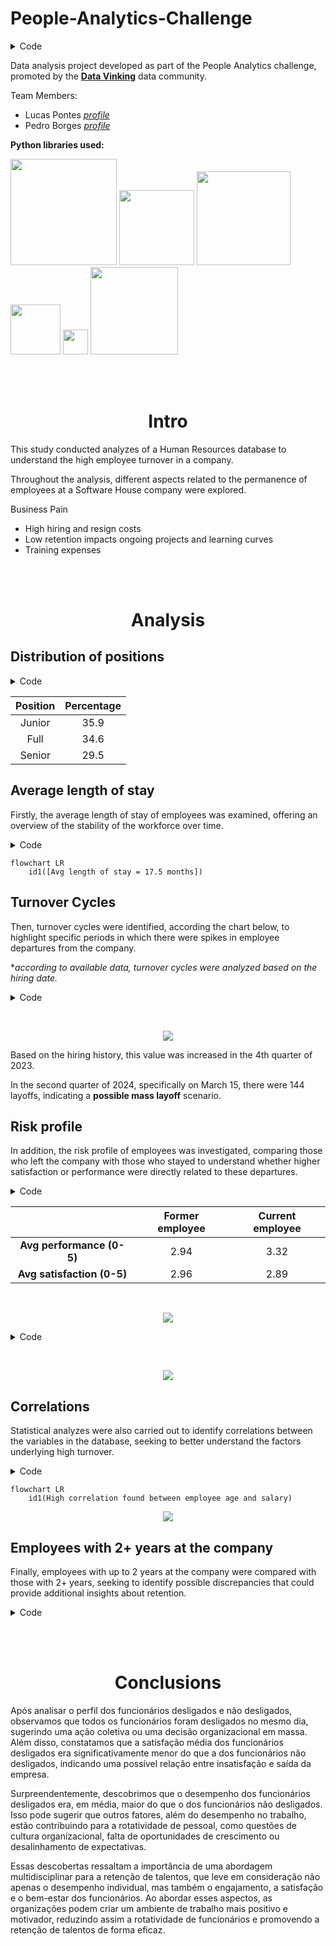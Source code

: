 # People-Analytics-Challenge

<details>
  <summary>Code</summary>
  
```
code
```
</details>


Data analysis project developed as part of the People Analytics challenge, promoted by the **[Data Vinking](https://www.dataviking.com.br/)** data community.

Team Members:
- Lucas Pontes *[profile](https://www.linkedin.com/in/lucasdpontes/)*
- Pedro Borges *[profile](https://www.linkedin.com/in/pedrogborges/)*

**Python libraries used:**

<img src="https://github.com/lucas-dpontes/People-Analytics-Challenge/blob/main/logo-matplotlib.png" width=170> <img src="https://github.com/lucas-dpontes/People-Analytics-Challenge/blob/main/numpy-logo.png" width=120> <img src="https://github.com/lucas-dpontes/People-Analytics-Challenge/blob/main/pandas-logo.png" width=150> <img src="https://github.com/lucas-dpontes/People-Analytics-Challenge/blob/main/logo-google-collab.png" width=80> <img src="https://github.com/lucas-dpontes/People-Analytics-Challenge/blob/main/seaborn-logo.png" width=40> <img src="https://github.com/lucas-dpontes/People-Analytics-Challenge/blob/main/plotly-logo.png" width=140>

<br><br><h1 align="center">Intro</h1>

This study conducted analyzes of a Human Resources database to understand the high employee turnover in a company.

Throughout the analysis, different aspects related to the permanence of employees at a Software House company were explored.

Business Pain
- High hiring and resign costs
- Low retention impacts ongoing projects and learning curves
- Training expenses

<br><br><h1 align="center">Analysis</h1>

## Distribution of positions

<details>
  <summary>Code</summary>
  
```
count = df.Nivel_Cargo.value_counts()
perc = df.Nivel_Cargo.value_counts(normalize=True)
pd.concat([count,perc], axis=1, keys=['Valor', 'Percentagem'])
```
</details>

| Position | Percentage |
|:-:|:-:|
| Junior | 35.9  |
| Full | 34.6  |
| Senior | 29.5  |


## Average length of stay

Firstly, the average length of stay of employees was examined, offering an overview of the stability of the workforce over time.

<details>
  <summary>Code</summary>
  
```
df_desligados = df.loc[~df['Data_Desligamento'].isnull()]

tempo_medio_permanencia = round(df_desligados['Meses_de_Servico'].mean(),2)
tempo_medio_permanencia

```
</details>

```mermaid
flowchart LR
    id1([Avg length of stay = 17.5 months])
```

## Turnover Cycles

Then, turnover cycles were identified, according the chart below, to highlight specific periods in which there were spikes in employee departures from the company.

**according to available data, turnover cycles were analyzed based on the hiring date.*

<details>
  <summary>Code</summary>
  
```
# Variables creation
datas_contratacao = df_desligados['Data_Contratacao'].value_counts().reset_index()
datas_contratacao.columns = ['Data_Contratacao', 'Contagem']

# Sorting date
datas_contratacao = datas_contratacao.sort_values(by=['Data_Contratacao'], ascending=True)

# Plotting
fig = px.line(datas_contratacao, x='Data_Contratacao', y='Contagem', markers = True, title='Histórico de contratações',
              labels={'Data_Contratacao': 'Data de contratação', 'Contagem': 'Quantidade'}, text='Contagem',
              width=800, height=450)
fig.update_traces(textposition='top center')
fig.show()
```
</details>

<br><p align="center"><img src="https://github.com/lucas-dpontes/People-Analytics-Challenge/blob/main/hiring_chart.PNG?raw=true"></p>

Based on the hiring history, this value was increased in the 4th quarter of 2023.

In the second quarter of 2024, specifically on March 15, there were 144 layoffs, indicating a **possible mass layoff** scenario.

## Risk profile

In addition, the risk profile of employees was investigated, comparing those who left the company with those who stayed to understand whether higher satisfaction or performance were directly related to these departures.

<details>
  <summary>Code</summary>
  
```
# Dataframe creation
data = pd.melt(df.replace({'Desligamento': {0: 'Current employee', 1: 'Former employee'}}), 
               id_vars=['Desligamento'], 
               value_vars=['Satisfacao_Trabalho', 'Pontuacao_Desempenho'],
               var_name='Variavel', value_name='Valor')

data['Variavel'] = data['Variavel'].map({'Satisfacao_Trabalho': 'Satisfaction', 'Pontuacao_Desempenho': 'Performance'})

plt.figure(figsize=(12, 6))

# Combining plotting
sns.boxplot(x='Desligamento', y='Valor', hue='Variavel', data=data, palette='Set3')

# Adjustments
plt.title('Average satisfaction & performance at work')
plt.xlabel('')
plt.ylabel('Score')
plt.legend(title='', loc='best')

# Adding values into boxplots
for tick in plt.gca().get_xticks():
    for i, var in enumerate(['Satisfaction', 'Performance']):
        subset = data[(data['Desligamento'] == data['Desligamento'].unique()[tick]) & (data['Variavel'] == var)]
        values = subset['Valor']
        plt.annotate(f"{values.mean():.2f}", xy=(tick + (i - 0.5) * 0.4, values.mean()), xycoords='data',
                     ha='center', va='center', bbox=dict(boxstyle="round,pad=0.3", fc="white", ec="black"))

plt.show()
```
</details>

| | Former employee | Current employee |
|:-:|:-:|:-:|
| **Avg performance (0-5)** | 2.94 | 3.32 |
| **Avg satisfaction (0-5)** | 2.96 | 2.89 |

<br><p align="center"><img src="https://github.com/lucas-dpontes/People-Analytics-Challenge/blob/main/avg_satisfaction_performance_work.PNG?raw=true"></p>

<details>
  <summary>Code</summary>

  ```
  # Dataframe creation
data = pd.melt(df.replace({'Desligamento': {0: 'Current employee', 1: 'Former employee'}}),
               id_vars=['Desligamento', 'Nivel_Cargo'],
               value_vars=['Satisfacao_Trabalho'],
               var_name='Variavel', value_name='Valor')

data['Variavel'] = data['Variavel'].map({'Satisfacao_Trabalho': 'Satisfação'})

plt.figure(figsize=(12, 6))

# Combined plotting
sns.boxplot(x='Desligamento', y='Valor', hue='Nivel_Cargo', data=data, palette='Set3')

# Settings
plt.title('Average job satisfaction x Position')
plt.legend(title='Nivel_Cargo', bbox_to_anchor=(1.05, 1), loc='upper left')
plt.tight_layout()
plt.xlabel('')
plt.ylabel('Score')
plt.legend(title='', loc='best')

plt.show()
```
</details>

<br><p align="center"><img src="https://github.com/lucas-dpontes/People-Analytics-Challenge/blob/main/avg_satisfaction.PNG?raw=true"></p>

## Correlations

Statistical analyzes were also carried out to identify correlations between the variables in the database, seeking to better understand the factors underlying high turnover.

<details>
  <summary>Code</summary>

```
sns.heatmap(df.select_dtypes(include=['number']).corr(), annot=True, linewidth=.5, fmt=".2f", cmap="crest")
```
</details>

```mermaid
flowchart LR
    id1(High correlation found between employee age and salary)
```

<p align="center"><img src="https://github.com/lucas-dpontes/People-Analytics-Challenge/blob/main/heatmap.PNG?raw=true"></p>

## Employees with 2+ years at the company

Finally, employees with up to 2 years at the company were compared with those with 2+ years, seeking to identify possible discrepancies that could provide additional insights about retention.

<details>
  <summary>Code</summary>
  
```
# Flag for employees with 2+ years and less than 2 years
df['Mais_de_2_anos'] = 0
df.loc[df['Meses_de_Servico'] > 24, 'Mais_de_2_anos'] = 1

nivel_cargo_salario_ate_2_anos = df[df['Mais_de_2_anos'] == 0].groupby('Nivel_Cargo')['Salario'].mean()
nivel_cargo_salario_mais_de_2_anos = df[df['Mais_de_2_anos'] == 1].groupby('Nivel_Cargo')['Salario'].mean()

# Para garantir que os dataframes possuam os mesmos níveis de cargo, caso esteja ausente em algum dos grupos
nivel_cargos = set(nivel_cargo_salario_ate_2_anos.index).union(set(nivel_cargo_salario_mais_de_2_anos.index))
nivel_cargo_salario_ate_2_anos = nivel_cargo_salario_ate_2_anos.reindex(nivel_cargos, fill_value=0)
nivel_cargo_salario_mais_de_2_anos = nivel_cargo_salario_mais_de_2_anos.reindex(nivel_cargos, fill_value=0)

# Plotagem
labels = nivel_cargos
medias_ate_2_anos = nivel_cargo_salario_ate_2_anos.values
medias_mais_de_2_anos = nivel_cargo_salario_mais_de_2_anos.values

x = np.arange(len(labels))
width = 0.35

fig, ax = plt.subplots(figsize=(4, 4))
rects1 = ax.bar(x - width/2, medias_ate_2_anos, width, label='Até 2 Anos', color='blue', alpha=0.7)
rects2 = ax.bar(x + width/2, medias_mais_de_2_anos, width, label='Mais de 2 Anos', color='green', alpha=0.7)

ax.set_xlabel('Cargo')
ax.set_ylabel('Salário médio')
ax.set_title('Salário médio por cargo')
ax.set_xticks(x)
ax.set_xticklabels(labels, rotation=45)
ax.legend()

plt.tight_layout()
plt.show()

```
</details>

<br><br><h1 align="center">Conclusions</h1>

Após analisar o perfil dos funcionários desligados e não desligados, observamos que todos os funcionários foram desligados no mesmo dia, sugerindo uma ação coletiva ou uma decisão organizacional em massa. Além disso, constatamos que a satisfação média dos funcionários desligados era significativamente menor do que a dos funcionários não desligados, indicando uma possível relação entre insatisfação e saída da empresa.

Surpreendentemente, descobrimos que o desempenho dos funcionários desligados era, em média, maior do que o dos funcionários não desligados. Isso pode sugerir que outros fatores, além do desempenho no trabalho, estão contribuindo para a rotatividade de pessoal, como questões de cultura organizacional, falta de oportunidades de crescimento ou desalinhamento de expectativas.

Essas descobertas ressaltam a importância de uma abordagem multidisciplinar para a retenção de talentos, que leve em consideração não apenas o desempenho individual, mas também o engajamento, a satisfação e o bem-estar dos funcionários. Ao abordar esses aspectos, as organizações podem criar um ambiente de trabalho mais positivo e motivador, reduzindo assim a rotatividade de funcionários e promovendo a retenção de talentos de forma eficaz.

